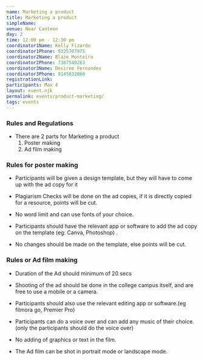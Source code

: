 ```yaml
---
name: Marketing a product
title: Marketing a product
simpleName:
venue: Near Canteen
day: 2
time: 12:00 pm - 12:30 pm
coordinator1Name: Kelly Fizardo
coordinator1Phone: 9325707975
coordinator2Name: Blaze Monteiro
coordinator2Phone: 7387540263
coordinator3Name: Desiree Fernandes
coordinator3Phone: 9145032860
registrationLink: 
participants: Max 4
layout: event.njk
permalink: events/product-marketing/
tags: events
---
```


### Rules and Regulations 

- There are 2 parts for Marketing a product
  1. Poster making
  1. Ad film making

### Rules for poster making
- Participants will be given a design template, but they will have to come up with the ad copy for it

- Plagiarism Checks will be done on the ad copies, if it is directly copied for a resource, points will be cut. 

- No word limit and can use fonts of your choice. 

- Participants should have the relevant app or software to add the ad copy on the template (eg: Canva, Photoshop) . 

- No changes should be made on the template, else points will be cut. 

### Rules or Ad film making
- Duration of the Ad should minimum of 20 secs

- Shooting of the ad should be done in the college campus itself, and are free to use a mobile or a camera. 

- Participants should also use the relevant editing app or software.(eg filmora go, Premier Pro) 

- Participants can do a voice over and can add any music of their choice. (only the participants should do the voice over) 
   
- No adding of graphics or text in the film.   
   
- The Ad film can be shot in portrait mode or landscape mode. 